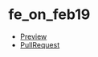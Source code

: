 # fe_on_feb19
 - [Preview](https://gingano.github.io/fe_on_feb19/)
 - [PullRequest](https://github.com/gingano/fe_on_feb19/pull/1/files)